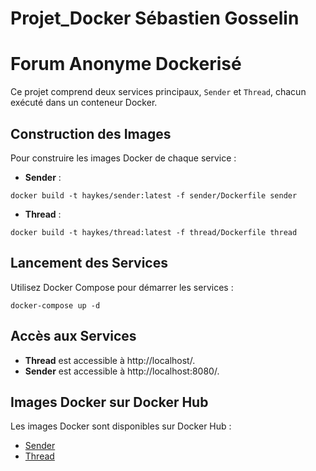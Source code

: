 # Projet_Docker Sébastien Gosselin

# Forum Anonyme Dockerisé

Ce projet comprend deux services principaux, `Sender` et `Thread`, chacun exécuté dans un conteneur Docker.

## Construction des Images

Pour construire les images Docker de chaque service :

- **Sender** :

`docker build -t haykes/sender:latest -f sender/Dockerfile sender`

- **Thread** :


`docker build -t haykes/thread:latest -f thread/Dockerfile thread`


## Lancement des Services

Utilisez Docker Compose pour démarrer les services :

`docker-compose up -d`


## Accès aux Services

- **Thread** est accessible à http://localhost/.
- **Sender** est accessible à http://localhost:8080/.

## Images Docker sur Docker Hub

Les images Docker sont disponibles sur Docker Hub :

- [Sender](https://hub.docker.com/r/haykes/sender)
- [Thread](https://hub.docker.com/r/haykes/thread)
